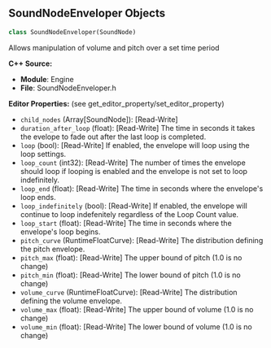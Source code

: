 ## SoundNodeEnveloper Objects

```python
class SoundNodeEnveloper(SoundNode)
```

Allows manipulation of volume and pitch over a set time period

**C++ Source:**

- **Module**: Engine
- **File**: SoundNodeEnveloper.h

**Editor Properties:** (see get_editor_property/set_editor_property)

- ``child_nodes`` (Array[SoundNode]):  [Read-Write]
- ``duration_after_loop`` (float):  [Read-Write] The time in seconds it takes the evelope to fade out after the last loop is completed.
- ``loop`` (bool):  [Read-Write] If enabled, the envelope will loop using the loop settings.
- ``loop_count`` (int32):  [Read-Write] The number of times the envelope should loop if looping is enabled and the envelope is not set to loop indefinitely.
- ``loop_end`` (float):  [Read-Write] The time in seconds where the envelope's loop ends.
- ``loop_indefinitely`` (bool):  [Read-Write] If enabled, the envelope will continue to loop indefenitely regardless of the Loop Count value.
- ``loop_start`` (float):  [Read-Write] The time in seconds where the envelope's loop begins.
- ``pitch_curve`` (RuntimeFloatCurve):  [Read-Write] The distribution defining the pitch envelope.
- ``pitch_max`` (float):  [Read-Write] The upper bound of pitch (1.0 is no change)
- ``pitch_min`` (float):  [Read-Write] The lower bound of pitch (1.0 is no change)
- ``volume_curve`` (RuntimeFloatCurve):  [Read-Write] The distribution defining the volume envelope.
- ``volume_max`` (float):  [Read-Write] The upper bound of volume (1.0 is no change)
- ``volume_min`` (float):  [Read-Write] The lower bound of volume (1.0 is no change)

<a id="unreal.SoundNodeGroupControl"></a>